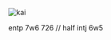 ![kai](https://media1.tenor.com/m/-sGhqtVqtIMAAAAC/kai-sato-kai-satou.gif)

entp 7w6 726 // half intj 6w5
 

